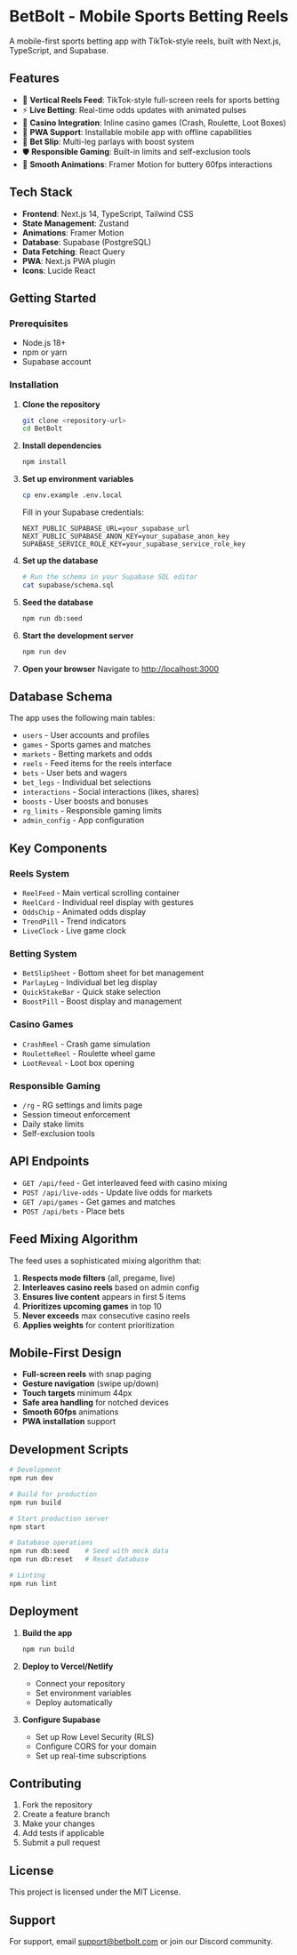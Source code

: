 # BetBolt - Mobile Sports Betting Reels

A mobile-first sports betting app with TikTok-style reels, built with Next.js, TypeScript, and Supabase.

## Features

- 🎥 **Vertical Reels Feed**: TikTok-style full-screen reels for sports betting
- ⚡ **Live Betting**: Real-time odds updates with animated pulses
- 🎰 **Casino Integration**: Inline casino games (Crash, Roulette, Loot Boxes)
- 📱 **PWA Support**: Installable mobile app with offline capabilities
- 🎯 **Bet Slip**: Multi-leg parlays with boost system
- 🛡️ **Responsible Gaming**: Built-in limits and self-exclusion tools
- 🎨 **Smooth Animations**: Framer Motion for buttery 60fps interactions

## Tech Stack

- **Frontend**: Next.js 14, TypeScript, Tailwind CSS
- **State Management**: Zustand
- **Animations**: Framer Motion
- **Database**: Supabase (PostgreSQL)
- **Data Fetching**: React Query
- **PWA**: Next.js PWA plugin
- **Icons**: Lucide React

## Getting Started

### Prerequisites

- Node.js 18+ 
- npm or yarn
- Supabase account

### Installation

1. **Clone the repository**
   ```bash
   git clone <repository-url>
   cd BetBolt
   ```

2. **Install dependencies**
   ```bash
   npm install
   ```

3. **Set up environment variables**
   ```bash
   cp env.example .env.local
   ```
   
   Fill in your Supabase credentials:
   ```env
   NEXT_PUBLIC_SUPABASE_URL=your_supabase_url
   NEXT_PUBLIC_SUPABASE_ANON_KEY=your_supabase_anon_key
   SUPABASE_SERVICE_ROLE_KEY=your_supabase_service_role_key
   ```

4. **Set up the database**
   ```bash
   # Run the schema in your Supabase SQL editor
   cat supabase/schema.sql
   ```

5. **Seed the database**
   ```bash
   npm run db:seed
   ```

6. **Start the development server**
   ```bash
   npm run dev
   ```

7. **Open your browser**
   Navigate to [http://localhost:3000](http://localhost:3000)

## Database Schema

The app uses the following main tables:

- `users` - User accounts and profiles
- `games` - Sports games and matches
- `markets` - Betting markets and odds
- `reels` - Feed items for the reels interface
- `bets` - User bets and wagers
- `bet_legs` - Individual bet selections
- `interactions` - Social interactions (likes, shares)
- `boosts` - User boosts and bonuses
- `rg_limits` - Responsible gaming limits
- `admin_config` - App configuration

## Key Components

### Reels System
- `ReelFeed` - Main vertical scrolling container
- `ReelCard` - Individual reel display with gestures
- `OddsChip` - Animated odds display
- `TrendPill` - Trend indicators
- `LiveClock` - Live game clock

### Betting System
- `BetSlipSheet` - Bottom sheet for bet management
- `ParlayLeg` - Individual bet leg display
- `QuickStakeBar` - Quick stake selection
- `BoostPill` - Boost display and management

### Casino Games
- `CrashReel` - Crash game simulation
- `RouletteReel` - Roulette wheel game
- `LootReveal` - Loot box opening

### Responsible Gaming
- `/rg` - RG settings and limits page
- Session timeout enforcement
- Daily stake limits
- Self-exclusion tools

## API Endpoints

- `GET /api/feed` - Get interleaved feed with casino mixing
- `POST /api/live-odds` - Update live odds for markets
- `GET /api/games` - Get games and matches
- `POST /api/bets` - Place bets

## Feed Mixing Algorithm

The feed uses a sophisticated mixing algorithm that:

1. **Respects mode filters** (all, pregame, live)
2. **Interleaves casino reels** based on admin config
3. **Ensures live content** appears in first 5 items
4. **Prioritizes upcoming games** in top 10
5. **Never exceeds** max consecutive casino reels
6. **Applies weights** for content prioritization

## Mobile-First Design

- **Full-screen reels** with snap paging
- **Gesture navigation** (swipe up/down)
- **Touch targets** minimum 44px
- **Safe area handling** for notched devices
- **Smooth 60fps** animations
- **PWA installation** support

## Development Scripts

```bash
# Development
npm run dev

# Build for production
npm run build

# Start production server
npm start

# Database operations
npm run db:seed    # Seed with mock data
npm run db:reset   # Reset database

# Linting
npm run lint
```

## Deployment

1. **Build the app**
   ```bash
   npm run build
   ```

2. **Deploy to Vercel/Netlify**
   - Connect your repository
   - Set environment variables
   - Deploy automatically

3. **Configure Supabase**
   - Set up Row Level Security (RLS)
   - Configure CORS for your domain
   - Set up real-time subscriptions

## Contributing

1. Fork the repository
2. Create a feature branch
3. Make your changes
4. Add tests if applicable
5. Submit a pull request

## License

This project is licensed under the MIT License.

## Support

For support, email support@betbolt.com or join our Discord community.



